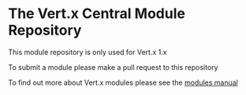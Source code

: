 # The Vert.x Central Module Repository

This module repository is only used for Vert.x 1.x

To submit a module please make a pull request to this repository

To find out more about Vert.x modules please see the [modules manual](http://vertx.io/mods_manual.html)


